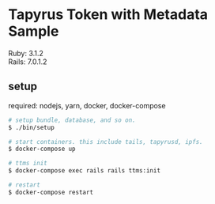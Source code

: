 # Tapyrus Token with Metadata Sample

Ruby: 3.1.2  
Rails: 7.0.1.2

## setup

required: nodejs, yarn, docker, docker-compose

```bash
# setup bundle, database, and so on.
$ ./bin/setup

# start containers. this include tails, tapyrusd, ipfs.
$ docker-compose up

# ttms init
$ docker-compose exec rails rails ttms:init

# restart
$ docker-compose restart
```
